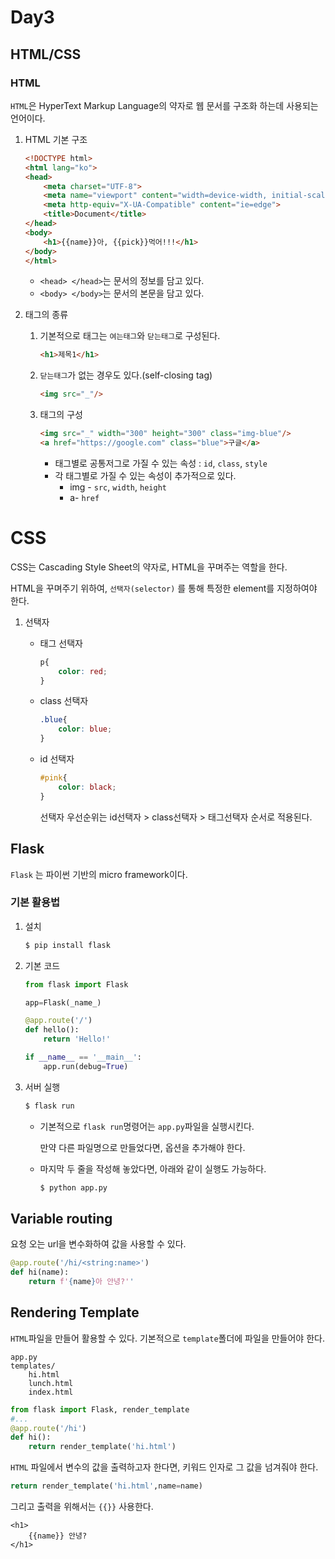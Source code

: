 # Day3

## HTML/CSS

### HTML

`HTML`은 HyperText Markup Language의 약자로 웹 문서를 구조화 하는데 사용되는 언어이다.

1. HTML 기본 구조

   ```html
   <!DOCTYPE html>
   <html lang="ko">
   <head>
       <meta charset="UTF-8">
       <meta name="viewport" content="width=device-width, initial-scale=1.0">
       <meta http-equiv="X-UA-Compatible" content="ie=edge">
       <title>Document</title>
   </head>
   <body>
       <h1>{{name}}아, {{pick}}먹어!!!</h1>
   </body>
   </html>
   ```

   * `<head> </head>`는 문서의 정보를 담고 있다.
   * `<body> </body>`는 문서의 본문을 담고 있다.

2. 태그의 종류

   1. 기본적으로 태그는 `여는태그`와 `닫는태그`로 구성된다.

      ```html
      <h1>제목1</h1>
      ```

   2. `닫는태그`가 없는 경우도 있다.(self-closing tag)

      ```html
      <img src="_"/>
      ```

   3. 태그의 구성

      ```html
      <img src="_" width="300" height="300" class="img-blue"/>
      <a href="https://google.com" class="blue">구글</a>
      ```

      * 태그별로 공통저그로 가질 수 있는 속성 : `id`, `class`, `style`
      * 각 태그별로 가질 수 있는 속성이 추가적으로 있다.
        * img - `src`, `width`, `height`
        * a- `href`

# CSS

CSS는 Cascading Style Sheet의 약자로, HTML을 꾸며주는 역할을 한다.

HTML을 꾸며주기 위하여, `선택자(selector)` 를 통해 특정한 element를 지정하여야 한다.

1. 선택자

   * 태그 선택자

     ```css
     p{
         color: red;
     }
     ```

     

   * class 선택자

     ```css
     .blue{
         color: blue;
     }
     ```

   * id 선택자

     ```css
     #pink{
         color: black;
     }
     ```

     선택자 우선순위는 id선택자 > class선택자 > 태그선택자 순서로 적용된다.

## Flask

`Flask` 는 파이썬 기반의 micro framework이다.

### 기본 활용법



1. 설치

   ```bash
   $ pip install flask
   ```

2. 기본 코드

   ```python
   from flask import Flask
   
   app=Flask(_name_)
   
   @app.route('/')
   def hello():
       return 'Hello!'
   
   if __name__ == '__main__':
       app.run(debug=True)
   ```

3. 서버 실행

   ```bash
   $ flask run
   ```

   * 기본적으로 `flask run`명령어는 `app.py`파일을 실행시킨다. 

     만약 다른 파일명으로 만들었다면, 옵션을 추가해야 한다.

   * 마지막 두 줄을 작성해 놓았다면, 아래와 같이 실행도 가능하다.

     ```bash
     $ python app.py
     ```

## Variable routing

요청 오는 url을 변수화하여 값을 사용할 수 있다.

```python
@app.route('/hi/<string:name>')
def hi(name):
    return f'{name}아 안녕?''
```

## Rendering Template

`HTML`파일을 만들어 활용할 수 있다. 기본적으로 `template`폴더에 파일을 만들어야 한다.

```
app.py
templates/
	hi.html
	lunch.html
	index.html
```

```python
from flask import Flask, render_template
#...
@app.route('/hi')
def hi():
    return render_template('hi.html')
```

`HTML` 파일에서 변수의 값을 출력하고자 한다면, 키워드 인자로 그 값을 넘겨줘야 한다.

```python
return render_template('hi.html',name=name)
```

그리고 출력을 위해서는 `{{}}` 사용한다.

```jinja2
<h1>
    {{name}} 안녕?
</h1>
```



